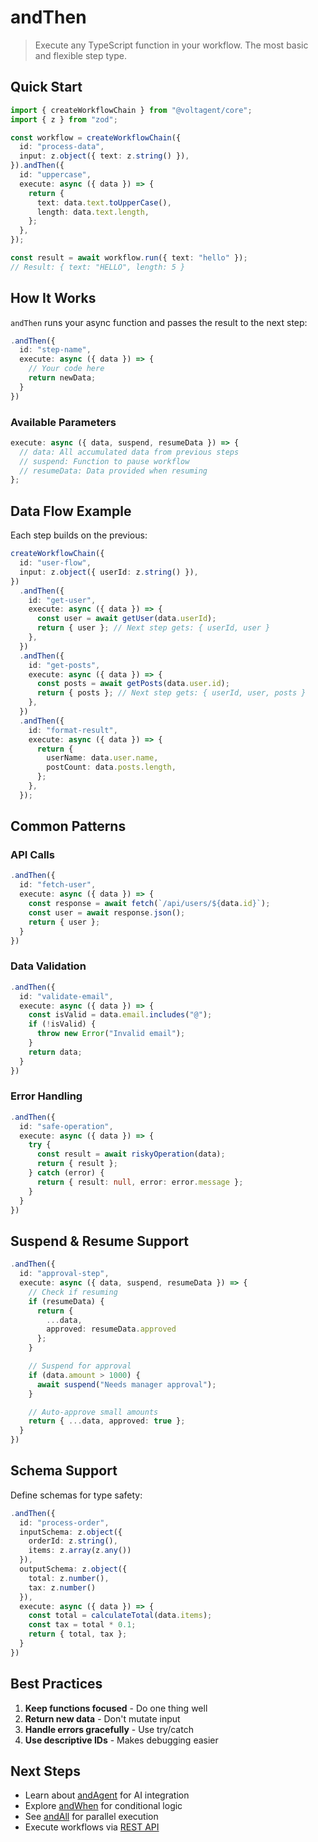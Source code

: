 # andThen

> Execute any TypeScript function in your workflow. The most basic and flexible step type.

## Quick Start

```typescript
import { createWorkflowChain } from "@voltagent/core";
import { z } from "zod";

const workflow = createWorkflowChain({
  id: "process-data",
  input: z.object({ text: z.string() }),
}).andThen({
  id: "uppercase",
  execute: async ({ data }) => {
    return {
      text: data.text.toUpperCase(),
      length: data.text.length,
    };
  },
});

const result = await workflow.run({ text: "hello" });
// Result: { text: "HELLO", length: 5 }
```

## How It Works

`andThen` runs your async function and passes the result to the next step:

```typescript
.andThen({
  id: "step-name",
  execute: async ({ data }) => {
    // Your code here
    return newData;
  }
})
```

### Available Parameters

```typescript
execute: async ({ data, suspend, resumeData }) => {
  // data: All accumulated data from previous steps
  // suspend: Function to pause workflow
  // resumeData: Data provided when resuming
};
```

## Data Flow Example

Each step builds on the previous:

```typescript
createWorkflowChain({
  id: "user-flow",
  input: z.object({ userId: z.string() }),
})
  .andThen({
    id: "get-user",
    execute: async ({ data }) => {
      const user = await getUser(data.userId);
      return { user }; // Next step gets: { userId, user }
    },
  })
  .andThen({
    id: "get-posts",
    execute: async ({ data }) => {
      const posts = await getPosts(data.user.id);
      return { posts }; // Next step gets: { userId, user, posts }
    },
  })
  .andThen({
    id: "format-result",
    execute: async ({ data }) => {
      return {
        userName: data.user.name,
        postCount: data.posts.length,
      };
    },
  });
```

## Common Patterns

### API Calls

```typescript
.andThen({
  id: "fetch-user",
  execute: async ({ data }) => {
    const response = await fetch(`/api/users/${data.id}`);
    const user = await response.json();
    return { user };
  }
})
```

### Data Validation

```typescript
.andThen({
  id: "validate-email",
  execute: async ({ data }) => {
    const isValid = data.email.includes("@");
    if (!isValid) {
      throw new Error("Invalid email");
    }
    return data;
  }
})
```

### Error Handling

```typescript
.andThen({
  id: "safe-operation",
  execute: async ({ data }) => {
    try {
      const result = await riskyOperation(data);
      return { result };
    } catch (error) {
      return { result: null, error: error.message };
    }
  }
})
```

## Suspend & Resume Support

```typescript
.andThen({
  id: "approval-step",
  execute: async ({ data, suspend, resumeData }) => {
    // Check if resuming
    if (resumeData) {
      return {
        ...data,
        approved: resumeData.approved
      };
    }

    // Suspend for approval
    if (data.amount > 1000) {
      await suspend("Needs manager approval");
    }

    // Auto-approve small amounts
    return { ...data, approved: true };
  }
})
```

## Schema Support

Define schemas for type safety:

```typescript
.andThen({
  id: "process-order",
  inputSchema: z.object({
    orderId: z.string(),
    items: z.array(z.any())
  }),
  outputSchema: z.object({
    total: z.number(),
    tax: z.number()
  }),
  execute: async ({ data }) => {
    const total = calculateTotal(data.items);
    const tax = total * 0.1;
    return { total, tax };
  }
})
```

## Best Practices

1. **Keep functions focused** - Do one thing well
2. **Return new data** - Don't mutate input
3. **Handle errors gracefully** - Use try/catch
4. **Use descriptive IDs** - Makes debugging easier

## Next Steps

- Learn about [andAgent](./and-agent.md) for AI integration
- Explore [andWhen](./and-when.md) for conditional logic
- See [andAll](./and-all.md) for parallel execution
- Execute workflows via [REST API](../../api/overview.md#workflow-endpoints)
